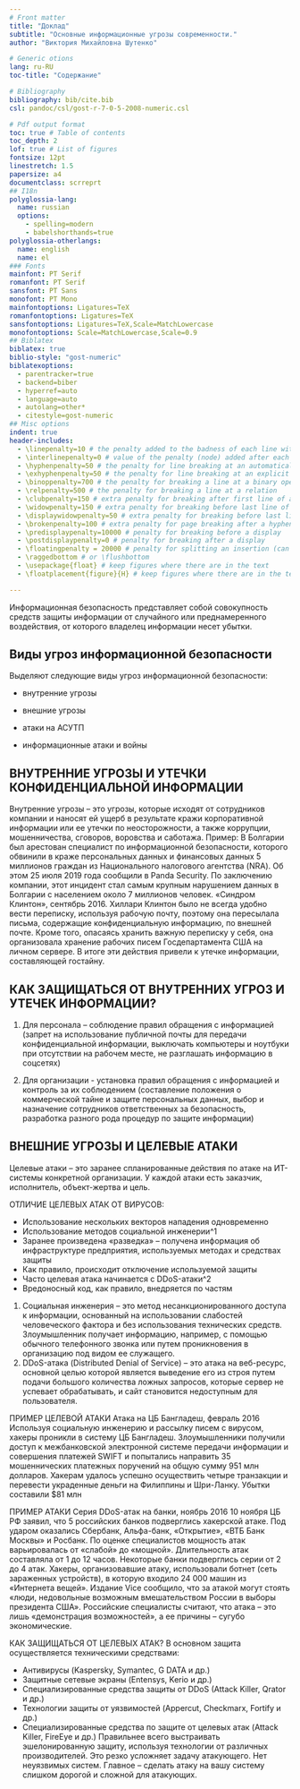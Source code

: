 ```yaml
---
# Front matter
title: "Доклад"
subtitle: "Основные информационные угрозы современности."
author: "Виктория Михайловна Шутенко"

# Generic otions
lang: ru-RU
toc-title: "Содержание"

# Bibliography
bibliography: bib/cite.bib
csl: pandoc/csl/gost-r-7-0-5-2008-numeric.csl

# Pdf output format
toc: true # Table of contents
toc_depth: 2
lof: true # List of figures
fontsize: 12pt
linestretch: 1.5
papersize: a4
documentclass: scrreprt
## I18n
polyglossia-lang:
  name: russian
  options:
	- spelling=modern
	- babelshorthands=true
polyglossia-otherlangs:
  name: english
  name: el
### Fonts
mainfont: PT Serif
romanfont: PT Serif
sansfont: PT Sans
monofont: PT Mono
mainfontoptions: Ligatures=TeX
romanfontoptions: Ligatures=TeX
sansfontoptions: Ligatures=TeX,Scale=MatchLowercase
monofontoptions: Scale=MatchLowercase,Scale=0.9
## Biblatex
biblatex: true
biblio-style: "gost-numeric"
biblatexoptions:
  - parentracker=true
  - backend=biber
  - hyperref=auto
  - language=auto
  - autolang=other*
  - citestyle=gost-numeric
## Misc options
indent: true
header-includes:
  - \linepenalty=10 # the penalty added to the badness of each line within a paragraph (no associated penalty node) Increasing the value makes tex try to have fewer lines in the paragraph.
  - \interlinepenalty=0 # value of the penalty (node) added after each line of a paragraph.
  - \hyphenpenalty=50 # the penalty for line breaking at an automatically inserted hyphen
  - \exhyphenpenalty=50 # the penalty for line breaking at an explicit hyphen
  - \binoppenalty=700 # the penalty for breaking a line at a binary operator
  - \relpenalty=500 # the penalty for breaking a line at a relation
  - \clubpenalty=150 # extra penalty for breaking after first line of a paragraph
  - \widowpenalty=150 # extra penalty for breaking before last line of a paragraph
  - \displaywidowpenalty=50 # extra penalty for breaking before last line before a display math
  - \brokenpenalty=100 # extra penalty for page breaking after a hyphenated line
  - \predisplaypenalty=10000 # penalty for breaking before a display
  - \postdisplaypenalty=0 # penalty for breaking after a display
  - \floatingpenalty = 20000 # penalty for splitting an insertion (can only be split footnote in standard LaTeX)
  - \raggedbottom # or \flushbottom
  - \usepackage{float} # keep figures where there are in the text
  - \floatplacement{figure}{H} # keep figures where there are in the text

---
```


Информационная безопасность представляет собой совокупность средств защиты информации от случайного или преднамеренного воздействия, от которого владелец информации несет убытки.

## Виды угроз информационной безопасности

Выделяют следующие виды угроз информационной безопасности:

- внутренние угрозы 

- внешние угрозы

- атаки на АСУТП

- информационные атаки и войны
## ВНУТРЕННИЕ УГРОЗЫ И УТЕЧКИ КОНФИДЕНЦИАЛЬНОЙ ИНФОРМАЦИИ

Внутренние угрозы – это угрозы, которые исходят от сотрудников компании и наносят ей ущерб в результате кражи корпоративной информации или ее утечки по неосторожности, а также коррупции, мошенничества, сговоров, воровства и саботажа.
Пример:
В Болгарии был арестован специалист по информационной безопасности, которого обвинили в краже персональных данных и финансовых данных 5 миллионов граждан из Национального налогового агентства (NRA). Об этом 25 июля 2019 года сообщили в Panda Security. По заключению компании, этот инцидент стал самым крупным нарушением данных в Болгарии с населением около 7 миллионов человек.
«Синдром Клинтон», сентябрь 2016. Хиллари Клинтон было не всегда удобно вести переписку, используя рабочую почту, поэтому она пересылала письма, содержащие конфиденциальную информацию, по внешней почте. Кроме того, опасаясь хранить важную переписку у себя, она организовала хранение рабочих писем Госдепартамента США на личном сервере. В итоге эти действия привели к утечке информации, составляющей гостайну.

## КАК ЗАЩИЩАТЬСЯ ОТ ВНУТРЕННИХ УГРОЗ И УТЕЧЕК ИНФОРМАЦИИ?
1. Для персонала – соблюдение правил обращения с информацией (запрет на использование публичной почты для передачи конфиденциальной информации, выключать компьютеры и ноутбуки при отсутствии на рабочем месте, не разглашать информацию в соцсетях)

2. Для организации - установка правил обращения с информацией и контроль за их соблюдением (составление положения о коммерческой тайне и защите персональных данных, выбор и назначение сотрудников ответственных за безопасность, разработка разного рода процедур по защите информации)



## ВНЕШНИЕ УГРОЗЫ И ЦЕЛЕВЫЕ АТАКИ
Целевые атаки – это заранее спланированные действия по атаке на ИТ-системы конкретной организации. У каждой атаки есть заказчик, исполнитель, объект-жертва и цель.

ОТЛИЧИЕ ЦЕЛЕВЫХ АТАК ОТ ВИРУСОВ:
- Использование нескольких векторов нападения одновременно
- Использование методов социальной инженерии^1
- Заранее произведена «разведка» – получена информация об инфраструктуре предприятия, используемых методах и средствах защиты
- Как правило, происходит отключение используемой защиты
- Часто целевая атака начинается с DDoS-атаки^2
- Вредоносный код, как правило, внедряется по частям

1. Социальная инженерия – это метод несанкционированного доступа к информации, основанный на использовании слабостей человеческого фактора и без использования технических средств. Злоумышленник получает информацию, например, с помощью обычного телефонного звонка или путем проникновения в организацию под видом ее служащего.
2. DDoS-атака (Distributed Denial of Service) – это атака на веб-ресурс, основной целью которой является выведение его из строя путем подачи большого количества ложных запросов, которые сервер не успевает обрабатывать, и сайт становится недоступным для пользователя.

ПРИМЕР ЦЕЛЕВОЙ АТАКИ
Атака на ЦБ Бангладеш, февраль 2016 Используя социальную инженерию и рассылку
писем с вирусом, хакеры проникли в систему ЦБ Бангладеш.
Злоумышленники получили доступ к межбанковской электронной системе передачи информации и совершения платежей SWIFT и попытались направить 35 мошеннических платежных поручений на общую сумму 951 млн долларов.
Хакерам удалось успешно осуществить четыре транзакции и перевести украденные деньги на Филиппины и Шри-Ланку. Убытки составили $81 млн

ПРИМЕР АТАКИ
Серия DDoS-атак на банки, ноябрь 2016 10 ноября ЦБ РФ заявил, что 5 российских банков
подверглись хакерской атаке. Под ударом оказались Сбербанк, Альфа-банк, «Открытие», «ВТБ Банк Москвы» и Росбанк. По оценке специалистов мощность атак варьировалась от «слабой» до «мощной». Длительность атак составляла от 1 до 12 часов. Некоторые банки
подверглись серии от 2 до 4 атак.
Хакеры, организовавшие атаку, использовали ботнет (сеть зараженных устройств), в которую входило 24 000 машин из «Интернета вещей».
Издание Vice сообщило, что за атакой могут стоять «люди, недовольные возможным вмешательством России в выборы президента США».
Российские специалисты считают, что атака – это лишь «демонстрация возможностей»,
а ее причины – сугубо экономические.

КАК ЗАЩИЩАТЬСЯ ОТ ЦЕЛЕВЫХ АТАК? В основном защита осуществляется техническими средствами:
- Антивирусы (Kaspersky, Symantec, G DATA и др.)
- Защитные сетевые экраны (Entensys, Kerio и др.)
- Специализированные средства защиты от DDoS (Attack Killer, Qrator и др.)
- Технологии защиты от уязвимостей (Appercut, Checkmarx, Fortify и др.)
- Специализированные средства по защите от целевых атак
(Attack Killer, FireEye и др.)
Правильнее всего выстраивать эшелонированную защиту, используя технологии от различных производителей. Это резко усложняет задачу атакующего.
Нет неуязвимых систем. Главное – сделать атаку на вашу систему слишком дорогой и сложной для атакующих.


